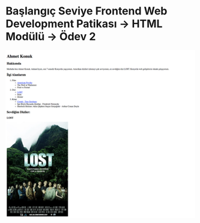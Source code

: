 # Başlangıç Seviye Frontend Web Development Patikası -> HTML Modülü -> Ödev 2

![odev2.png](odev2.png)